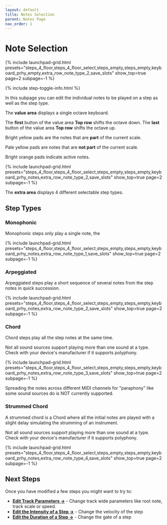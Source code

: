 ```yaml
---
layout: default
title: Notes Selection
parent: Notes Page
nav_order: 1
---
```


# Note Selection

{% include launchpad-grid.html presets="steps_4_floor,steps_4_floor_select,steps_empty,steps_empty,keyboard_prhy_empty,extra_row_note_type_2,save_slots" show_top=true page=2 subpage=-1 %}

{% include step-toggle-info.html %}

In this subpage you can edit the individual notes to be played on a step as well as the step type.

The **value area** displays a single octave keyboard.

The **first** button of the value area **Top row** shifts the octave down.
The **last** button of the value area **Top row** shifts the octave up.

Bright yellow pads are the notes that are **part** of the current scale.

Pale yellow pads are notes that are **not part** of the current scale.

Bright orange pads indicate active notes.

{% include launchpad-grid.html presets="steps_4_floor,steps_4_floor_select,steps_empty,steps_empty,keyboard_prhy_notes,extra_row_note_type_2,save_slots" show_top=true page=2 subpage=-1 %}

The **extra area** displays 4 different selectable step types.

## Step Types

### Monophonic

Monophonic steps only play a single note, the

{% include launchpad-grid.html presets="steps_4_floor,steps_4_floor_select,steps_empty,steps_empty,keyboard_prhy_notes,extra_row_note_type_1,save_slots" show_top=true page=2 subpage=-1 %}

### Arpeggiated

Arpeggiated steps play a short sequence of several notes from the step notes in quick succession.

{% include launchpad-grid.html presets="steps_4_floor,steps_4_floor_select,steps_empty,steps_empty,keyboard_prhy_notes,extra_row_note_type_2,save_slots" show_top=true page=2 subpage=-1 %}

### Chord

Chord steps play all the step notes at the same time.

Not all sound sources support playing more than one sound at a type. Check with your device's manufacturer if it supports polyphony.

{% include launchpad-grid.html presets="steps_4_floor,steps_4_floor_select,steps_empty,steps_empty,keyboard_prhy_notes,extra_row_note_type_3,save_slots" show_top=true page=2 subpage=-1 %}

Spreading the notes across different MIDI channels for "paraphony" like some sound sources do is NOT currently supported.

### Strummed Chord

A strummed chord is a Chord where all the initial notes are played with a slight delay simulating the strumming of an instrument.

Not all sound sources support playing more than one sound at a type. Check with your device's manufacturer if it supports polyphony.

{% include launchpad-grid.html presets="steps_4_floor,steps_4_floor_select,steps_empty,steps_empty,keyboard_prhy_notes,extra_row_note_type_4,save_slots" show_top=true page=2 subpage=-1 %}

## Next Steps

Once you have modified a few steps you might want to try to:

- **[Edit Track Parameters →](../track-settings/index.html)** - Change track wide parameters like root note, track scale or speed.
- **[Edit the Intensity of a Step →](../notes-page/notes-selection.html)** - Change the velocity of the step
- **[Edit the Duration of a Step →](../notes-page/notes-selection.html)** - Change the gate of a step

